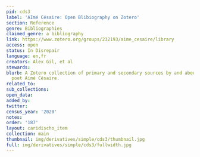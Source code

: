 ```yaml
---
pid: cds3
label: 'AImé Césaire: Open Blibiography on Zotero'
section: Reference
genre: Bibliographies
claimed_genre: a bibliography
link: https://www.zotero.org/groups/232193/aime_cesaire/library
access: open
status: In Disrepair
language: en,fr
creators: Alex Gil, et al
stewards:
blurb: A Zotero collection of primary and secondary sources by and about Martinican
  poet Aimé Césaire.
related_to:
sub_collections:
open_data:
added_by:
twitter:
census_year: '2020'
notes:
order: '187'
layout: caridischo_item
collection: main
thumbnail: img/derivatives/simple/cds3/thumbnail.jpg
full: img/derivatives/simple/cds3/fullwidth.jpg
---
```

